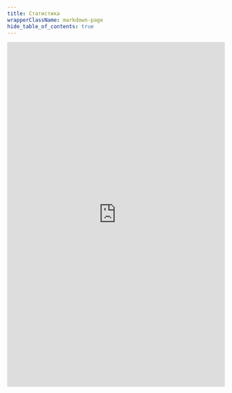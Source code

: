 ```yaml
---
title: Статистика
wrapperClassName: markdown-page
hide_table_of_contents: true
---
```


<iframe
  src="https://datalens.yandex/d3mhojp9rh7cy?_no_controls=1"
  width="100%"
  height="800"
  frameborder="0"
></iframe>
